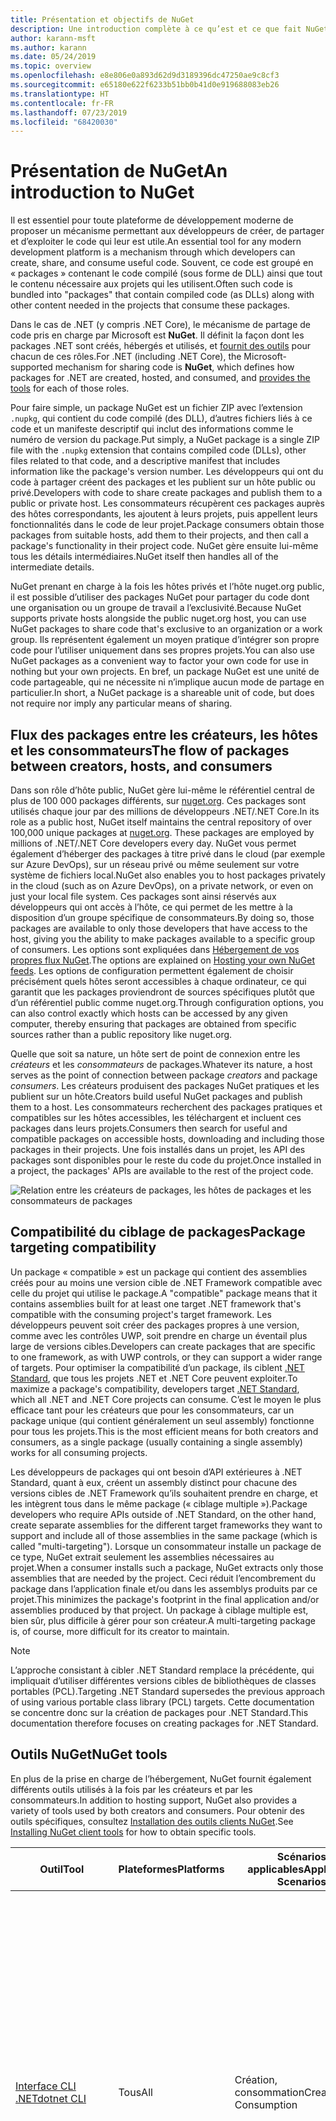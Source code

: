 ```yaml
---
title: Présentation et objectifs de NuGet
description: Une introduction complète à ce qu’est et ce que fait NuGet
author: karann-msft
ms.author: karann
ms.date: 05/24/2019
ms.topic: overview
ms.openlocfilehash: e8e806e0a893d62d9d3189396dc47250ae9c8cf3
ms.sourcegitcommit: e65180e622f6233b51bb0b41d0e919688083eb26
ms.translationtype: HT
ms.contentlocale: fr-FR
ms.lasthandoff: 07/23/2019
ms.locfileid: "68420030"
---
```

# <a name="an-introduction-to-nuget"></a><span data-ttu-id="e648d-103">Présentation de NuGet</span><span class="sxs-lookup"><span data-stu-id="e648d-103">An introduction to NuGet</span></span>

<span data-ttu-id="e648d-104">Il est essentiel pour toute plateforme de développement moderne de proposer un mécanisme permettant aux développeurs de créer, de partager et d’exploiter le code qui leur est utile.</span><span class="sxs-lookup"><span data-stu-id="e648d-104">An essential tool for any modern development platform is a mechanism through which developers can create, share, and consume useful code.</span></span> <span data-ttu-id="e648d-105">Souvent, ce code est groupé en « packages » contenant le code compilé (sous forme de DLL) ainsi que tout le contenu nécessaire aux projets qui les utilisent.</span><span class="sxs-lookup"><span data-stu-id="e648d-105">Often such code is bundled into "packages" that contain compiled code (as DLLs) along with other content needed in the projects that consume these packages.</span></span>

<span data-ttu-id="e648d-106">Dans le cas de .NET (y compris .NET Core), le mécanisme de partage de code pris en charge par Microsoft est **NuGet**. Il définit la façon dont les packages .NET sont créés, hébergés et utilisés, et [fournit des outils](install-nuget-client-tools.md) pour chacun de ces rôles.</span><span class="sxs-lookup"><span data-stu-id="e648d-106">For .NET (including .NET Core), the Microsoft-supported mechanism for sharing code is **NuGet**, which defines how packages for .NET are created, hosted, and consumed, and [provides the tools](install-nuget-client-tools.md) for each of those roles.</span></span>

<span data-ttu-id="e648d-107">Pour faire simple, un package NuGet est un fichier ZIP avec l’extension `.nupkg`, qui contient du code compilé (des DLL), d’autres fichiers liés à ce code et un manifeste descriptif qui inclut des informations comme le numéro de version du package.</span><span class="sxs-lookup"><span data-stu-id="e648d-107">Put simply, a NuGet package is a single ZIP file with the `.nupkg` extension that contains compiled code (DLLs), other files related to that code, and a descriptive manifest that includes information like the package's version number.</span></span> <span data-ttu-id="e648d-108">Les développeurs qui ont du code à partager créent des packages et les publient sur un hôte public ou privé.</span><span class="sxs-lookup"><span data-stu-id="e648d-108">Developers with code to share create packages and publish them to a public or private host.</span></span> <span data-ttu-id="e648d-109">Les consommateurs récupèrent ces packages auprès des hôtes correspondants, les ajoutent à leurs projets, puis appellent leurs fonctionnalités dans le code de leur projet.</span><span class="sxs-lookup"><span data-stu-id="e648d-109">Package consumers obtain those packages from suitable hosts, add them to their projects, and then call a package's functionality in their project code.</span></span> <span data-ttu-id="e648d-110">NuGet gère ensuite lui-même tous les détails intermédiaires.</span><span class="sxs-lookup"><span data-stu-id="e648d-110">NuGet itself then handles all of the intermediate details.</span></span>

<span data-ttu-id="e648d-111">NuGet prenant en charge à la fois les hôtes privés et l’hôte nuget.org public, il est possible d’utiliser des packages NuGet pour partager du code dont une organisation ou un groupe de travail a l’exclusivité.</span><span class="sxs-lookup"><span data-stu-id="e648d-111">Because NuGet supports private hosts alongside the public nuget.org host, you can use NuGet packages to share code that's exclusive to an organization or a work group.</span></span> <span data-ttu-id="e648d-112">Ils représentent également un moyen pratique d’intégrer son propre code pour l’utiliser uniquement dans ses propres projets.</span><span class="sxs-lookup"><span data-stu-id="e648d-112">You can also use NuGet packages as a convenient way to factor your own code for use in nothing but your own projects.</span></span> <span data-ttu-id="e648d-113">En bref, un package NuGet est une unité de code partageable, qui ne nécessite ni n’implique aucun mode de partage en particulier.</span><span class="sxs-lookup"><span data-stu-id="e648d-113">In short, a NuGet package is a shareable unit of code, but does not require nor imply any particular means of sharing.</span></span>

## <a name="the-flow-of-packages-between-creators-hosts-and-consumers"></a><span data-ttu-id="e648d-114">Flux des packages entre les créateurs, les hôtes et les consommateurs</span><span class="sxs-lookup"><span data-stu-id="e648d-114">The flow of packages between creators, hosts, and consumers</span></span>

<span data-ttu-id="e648d-115">Dans son rôle d’hôte public, NuGet gère lui-même le référentiel central de plus de 100 000 packages différents, sur [nuget.org](https://www.nuget.org). Ces packages sont utilisés chaque jour par des millions de développeurs .NET/.NET Core.</span><span class="sxs-lookup"><span data-stu-id="e648d-115">In its role as a public host, NuGet itself maintains the central repository of over 100,000 unique packages at [nuget.org](https://www.nuget.org). These packages are employed by millions of .NET/.NET Core developers every day.</span></span> <span data-ttu-id="e648d-116">NuGet vous permet également d’héberger des packages à titre privé dans le cloud (par exemple sur Azure DevOps), sur un réseau privé ou même seulement sur votre système de fichiers local.</span><span class="sxs-lookup"><span data-stu-id="e648d-116">NuGet also enables you to host packages privately in the cloud (such as on Azure DevOps), on a private network, or even on just your local file system.</span></span> <span data-ttu-id="e648d-117">Ces packages sont ainsi réservés aux développeurs qui ont accès à l’hôte, ce qui permet de les mettre à la disposition d’un groupe spécifique de consommateurs.</span><span class="sxs-lookup"><span data-stu-id="e648d-117">By doing so, those packages are available to only those developers that have access to the host, giving you the ability to make packages available to a specific group of consumers.</span></span> <span data-ttu-id="e648d-118">Les options sont expliquées dans [Hébergement de vos propres flux NuGet](hosting-packages/overview.md).</span><span class="sxs-lookup"><span data-stu-id="e648d-118">The options are explained on [Hosting your own NuGet feeds](hosting-packages/overview.md).</span></span> <span data-ttu-id="e648d-119">Les options de configuration permettent également de choisir précisément quels hôtes seront accessibles à chaque ordinateur, ce qui garantit que les packages proviendront de sources spécifiques plutôt que d’un référentiel public comme nuget.org.</span><span class="sxs-lookup"><span data-stu-id="e648d-119">Through configuration options, you can also control exactly which hosts can be accessed by any given computer, thereby ensuring that packages are obtained from specific sources rather than a public repository like nuget.org.</span></span>

<span data-ttu-id="e648d-120">Quelle que soit sa nature, un hôte sert de point de connexion entre les *créateurs* et les *consommateurs* de packages.</span><span class="sxs-lookup"><span data-stu-id="e648d-120">Whatever its nature, a host serves as the point of connection between package *creators* and package *consumers*.</span></span> <span data-ttu-id="e648d-121">Les créateurs produisent des packages NuGet pratiques et les publient sur un hôte.</span><span class="sxs-lookup"><span data-stu-id="e648d-121">Creators build useful NuGet packages and publish them to a host.</span></span> <span data-ttu-id="e648d-122">Les consommateurs recherchent des packages pratiques et compatibles sur les hôtes accessibles, les téléchargent et incluent ces packages dans leurs projets.</span><span class="sxs-lookup"><span data-stu-id="e648d-122">Consumers then search for useful and compatible packages on accessible hosts, downloading and including those packages in their projects.</span></span> <span data-ttu-id="e648d-123">Une fois installés dans un projet, les API des packages sont disponibles pour le reste du code du projet.</span><span class="sxs-lookup"><span data-stu-id="e648d-123">Once installed in a project, the packages' APIs are available to the rest of the project code.</span></span>

![Relation entre les créateurs de packages, les hôtes de packages et les consommateurs de packages](media/nuget-roles.png)

## <a name="package-targeting-compatibility"></a><span data-ttu-id="e648d-125">Compatibilité du ciblage de packages</span><span class="sxs-lookup"><span data-stu-id="e648d-125">Package targeting compatibility</span></span>

<span data-ttu-id="e648d-126">Un package « compatible » est un package qui contient des assemblies créés pour au moins une version cible de .NET Framework compatible avec celle du projet qui utilise le package.</span><span class="sxs-lookup"><span data-stu-id="e648d-126">A "compatible" package means that it contains assemblies built for at least one target .NET framework that's compatible with the consuming project's target framework.</span></span> <span data-ttu-id="e648d-127">Les développeurs peuvent soit créer des packages propres à une version, comme avec les contrôles UWP, soit prendre en charge un éventail plus large de versions cibles.</span><span class="sxs-lookup"><span data-stu-id="e648d-127">Developers can create packages that are specific to one framework, as with UWP controls, or they can support a wider range of targets.</span></span> <span data-ttu-id="e648d-128">Pour optimiser la compatibilité d’un package, ils ciblent [.NET Standard](/dotnet/standard/net-standard), que tous les projets .NET et .NET Core peuvent exploiter.</span><span class="sxs-lookup"><span data-stu-id="e648d-128">To maximize a package's compatibility, developers target [.NET Standard](/dotnet/standard/net-standard), which all .NET and .NET Core projects can consume.</span></span> <span data-ttu-id="e648d-129">C’est le moyen le plus efficace tant pour les créateurs que pour les consommateurs, car un package unique (qui contient généralement un seul assembly) fonctionne pour tous les projets.</span><span class="sxs-lookup"><span data-stu-id="e648d-129">This is the most efficient means for both creators and consumers, as a single package (usually containing a single assembly) works for all consuming projects.</span></span>

<span data-ttu-id="e648d-130">Les développeurs de packages qui ont besoin d’API extérieures à .NET Standard, quant à eux, créent un assembly distinct pour chacune des versions cibles de .NET Framework qu’ils souhaitent prendre en charge, et les intègrent tous dans le même package (« ciblage multiple »).</span><span class="sxs-lookup"><span data-stu-id="e648d-130">Package developers who require APIs outside of .NET Standard, on the other hand, create separate assemblies for the different target frameworks they want to support and include all of those assemblies in the same package (which is called "multi-targeting").</span></span> <span data-ttu-id="e648d-131">Lorsque un consommateur installe un package de ce type, NuGet extrait seulement les assemblies nécessaires au projet.</span><span class="sxs-lookup"><span data-stu-id="e648d-131">When a consumer installs such a package, NuGet extracts only those assemblies that are needed by the project.</span></span> <span data-ttu-id="e648d-132">Ceci réduit l’encombrement du package dans l’application finale et/ou dans les assemblys produits par ce projet.</span><span class="sxs-lookup"><span data-stu-id="e648d-132">This minimizes the package's footprint in the final application and/or assemblies produced by that project.</span></span> <span data-ttu-id="e648d-133">Un package à ciblage multiple est, bien sûr, plus difficile à gérer pour son créateur.</span><span class="sxs-lookup"><span data-stu-id="e648d-133">A multi-targeting package is, of course, more difficult for its creator to maintain.</span></span>

> [!Note]
> <span data-ttu-id="e648d-134">L’approche consistant à cibler .NET Standard remplace la précédente, qui impliquait d’utiliser différentes versions cibles de bibliothèques de classes portables (PCL).</span><span class="sxs-lookup"><span data-stu-id="e648d-134">Targeting .NET Standard supersedes the previous approach of using various portable class library (PCL) targets.</span></span> <span data-ttu-id="e648d-135">Cette documentation se concentre donc sur la création de packages pour .NET Standard.</span><span class="sxs-lookup"><span data-stu-id="e648d-135">This documentation therefore focuses on creating packages for .NET Standard.</span></span>

## <a name="nuget-tools"></a><span data-ttu-id="e648d-136">Outils NuGet</span><span class="sxs-lookup"><span data-stu-id="e648d-136">NuGet tools</span></span>

<span data-ttu-id="e648d-137">En plus de la prise en charge de l’hébergement, NuGet fournit également différents outils utilisés à la fois par les créateurs et par les consommateurs.</span><span class="sxs-lookup"><span data-stu-id="e648d-137">In addition to hosting support, NuGet also provides a variety of tools used by both creators and consumers.</span></span> <span data-ttu-id="e648d-138">Pour obtenir des outils spécifiques, consultez [Installation des outils clients NuGet](install-nuget-client-tools.md).</span><span class="sxs-lookup"><span data-stu-id="e648d-138">See [Installing NuGet client tools](install-nuget-client-tools.md) for how to obtain specific tools.</span></span>

| <span data-ttu-id="e648d-139">Outil</span><span class="sxs-lookup"><span data-stu-id="e648d-139">Tool</span></span> | <span data-ttu-id="e648d-140">Plateformes</span><span class="sxs-lookup"><span data-stu-id="e648d-140">Platforms</span></span> | <span data-ttu-id="e648d-141">Scénarios applicables</span><span class="sxs-lookup"><span data-stu-id="e648d-141">Applicable Scenarios</span></span> | <span data-ttu-id="e648d-142">Description</span><span class="sxs-lookup"><span data-stu-id="e648d-142">Description</span></span> |
| --- | --- | --- | --- |
| [<span data-ttu-id="e648d-143">Interface CLI .NET</span><span class="sxs-lookup"><span data-stu-id="e648d-143">dotnet CLI</span></span>](consume-packages/install-use-packages-dotnet-cli.md) | <span data-ttu-id="e648d-144">Tous</span><span class="sxs-lookup"><span data-stu-id="e648d-144">All</span></span> | <span data-ttu-id="e648d-145">Création, consommation</span><span class="sxs-lookup"><span data-stu-id="e648d-145">Creation, Consumption</span></span> | <span data-ttu-id="e648d-146">Outil CLI pour les bibliothèques .NET Core et .NET Standard et pour les projets de style SDK qui ciblent le .NET Framework (consultez [Attribut SDK](/dotnet/core/tools/csproj#additions)).</span><span class="sxs-lookup"><span data-stu-id="e648d-146">CLI tool for .NET Core and .NET Standard libraries, and for SDK-style projects that target .NET Framework (see [SDK attribute](/dotnet/core/tools/csproj#additions)).</span></span> <span data-ttu-id="e648d-147">Propose certaines des fonctionnalités de l’interface CLI NuGet directement dans la chaîne d’outils .NET Core.</span><span class="sxs-lookup"><span data-stu-id="e648d-147">Provides certain NuGet CLI capabilities directly within the .NET Core tool chain.</span></span> <span data-ttu-id="e648d-148">Tout comme l’interface CLI `nuget.exe`, l’interface CLI dotnet n’interagit pas avec les projets Visual Studio.</span><span class="sxs-lookup"><span data-stu-id="e648d-148">As with the `nuget.exe` CLI, the dotnet CLI does not interact with Visual Studio projects.</span></span> |
| [<span data-ttu-id="e648d-149">Interface CLI de nuget.exe</span><span class="sxs-lookup"><span data-stu-id="e648d-149">nuget.exe CLI</span></span>](consume-packages/install-use-packages-nuget-cli.md) | <span data-ttu-id="e648d-150">Tous</span><span class="sxs-lookup"><span data-stu-id="e648d-150">All</span></span> | <span data-ttu-id="e648d-151">Création, consommation</span><span class="sxs-lookup"><span data-stu-id="e648d-151">Creation, Consumption</span></span> | <span data-ttu-id="e648d-152">Outil CLI pour les bibliothèques .NET Framework et les projets qui ne sont pas de style SDK ciblant les bibliothèques .NET Standard.</span><span class="sxs-lookup"><span data-stu-id="e648d-152">CLI tool for .NET Framework libraries and non-SDK-style projects that target .NET Standard libraries.</span></span> <span data-ttu-id="e648d-153">Fournit toutes les fonctionnalités de NuGet, avec certaines commandes s’appliquant spécifiquement aux créateurs de package, certaines seulement aux consommateurs et d’autres aux deux.</span><span class="sxs-lookup"><span data-stu-id="e648d-153">Provides all NuGet capabilities, with some commands applying specifically to package creators, some applying only to consumers, and others applying to both.</span></span> <span data-ttu-id="e648d-154">Par exemple, les créateurs de packages utilisent la commande `nuget pack` pour créer un package à partir de différents assemblies et des fichiers associés, les consommateurs utilisent `nuget install` pour inclure des packages dans un dossier de projet, et tous utilisent `nuget config` pour définir les variables de configuration NuGet.</span><span class="sxs-lookup"><span data-stu-id="e648d-154">For example, package creators use the `nuget pack` command to create a package from various assemblies and related files, package consumers use `nuget install` to include packages in a project folder, and everyone uses `nuget config` to set NuGet configuration variables.</span></span> <span data-ttu-id="e648d-155">L’interface CLI NuGet, indépendante de la plateforme, n’interagit pas avec les projets Visual Studio.</span><span class="sxs-lookup"><span data-stu-id="e648d-155">As a platform-agnostic tool, the NuGet CLI does not interact with Visual Studio projects.</span></span> |
| [<span data-ttu-id="e648d-156">Console du Gestionnaire de package</span><span class="sxs-lookup"><span data-stu-id="e648d-156">Package Manager Console</span></span>](consume-packages/install-use-packages-powershell.md) | <span data-ttu-id="e648d-157">Visual Studio sur Windows</span><span class="sxs-lookup"><span data-stu-id="e648d-157">Visual Studio on Windows</span></span> | <span data-ttu-id="e648d-158">Consommation</span><span class="sxs-lookup"><span data-stu-id="e648d-158">Consumption</span></span> | <span data-ttu-id="e648d-159">Propose des [commandes PowerShell](reference/Powershell-Reference.md) permettant d’installer et de gérer des packages dans les projets Visual Studio.</span><span class="sxs-lookup"><span data-stu-id="e648d-159">Provides [PowerShell commands](reference/Powershell-Reference.md) for installing and managing packages in Visual Studio projects.</span></span> |
| [<span data-ttu-id="e648d-160">Interface utilisateur du Gestionnaire de package</span><span class="sxs-lookup"><span data-stu-id="e648d-160">Package Manager UI</span></span>](consume-packages/install-use-packages-visual-studio.md) | <span data-ttu-id="e648d-161">Visual Studio sur Windows</span><span class="sxs-lookup"><span data-stu-id="e648d-161">Visual Studio on Windows</span></span> | <span data-ttu-id="e648d-162">Consommation</span><span class="sxs-lookup"><span data-stu-id="e648d-162">Consumption</span></span> | <span data-ttu-id="e648d-163">Propose une interface utilisateur facile d’utilisation permettant d’installer et de gérer des packages dans les projets Visual Studio.</span><span class="sxs-lookup"><span data-stu-id="e648d-163">Provides an easy-to-use UI for installing and managing packages in Visual Studio projects.</span></span> |
| [<span data-ttu-id="e648d-164">Interface utilisateur de gestion de NuGet</span><span class="sxs-lookup"><span data-stu-id="e648d-164">Manage NuGet UI</span></span>](/visualstudio/mac/nuget-walkthrough) | <span data-ttu-id="e648d-165">Visual Studio pour Mac</span><span class="sxs-lookup"><span data-stu-id="e648d-165">Visual Studio for Mac</span></span> | <span data-ttu-id="e648d-166">Consommation</span><span class="sxs-lookup"><span data-stu-id="e648d-166">Consumption</span></span> | <span data-ttu-id="e648d-167">Propose une interface utilisateur facile d’utilisation permettant d’installer et de gérer des packages dans les projets Mac.</span><span class="sxs-lookup"><span data-stu-id="e648d-167">Provide an easy-to-use UI for installing and managing packages in Visual Studio for Mac projects.</span></span> |
| [<span data-ttu-id="e648d-168">MSBuild</span><span class="sxs-lookup"><span data-stu-id="e648d-168">MSBuild</span></span>](reference/msbuild-targets.md) | <span data-ttu-id="e648d-169">Windows</span><span class="sxs-lookup"><span data-stu-id="e648d-169">Windows</span></span> | <span data-ttu-id="e648d-170">Création, consommation</span><span class="sxs-lookup"><span data-stu-id="e648d-170">Creation, Consumption</span></span> | <span data-ttu-id="e648d-171">Offre la possibilité de créer et de restaurer directement des packages utilisés dans un projet avec la chaîne d’outils MSBuild.</span><span class="sxs-lookup"><span data-stu-id="e648d-171">Provides the ability to create packages and restore packages used in a project directly through the MSBuild tool chain.</span></span> |

<span data-ttu-id="e648d-172">Comme on peut le constater, les outils NuGet à utiliser dépendent fortement de l’activité (création, utilisation ou publication de packages), ainsi que de la plateforme utilisée.</span><span class="sxs-lookup"><span data-stu-id="e648d-172">As you can see, the NuGet tools you work with depend greatly on whether you're creating, consuming, or publishing packages, and the platform on which you're working.</span></span> <span data-ttu-id="e648d-173">Les créateurs de packages en sont en général également des consommateurs, car ils s’appuient sur des fonctionnalités qui existent dans d’autres packages NuGet.</span><span class="sxs-lookup"><span data-stu-id="e648d-173">Package creators are typically also consumers, as they build on top of functionality that exists in other NuGet packages.</span></span> <span data-ttu-id="e648d-174">Bien sûr, ces packages peuvent à leur tour dépendre d’autres packages.</span><span class="sxs-lookup"><span data-stu-id="e648d-174">And those packages, of course, may in turn depend on still others.</span></span>

<span data-ttu-id="e648d-175">Pour plus d’informations, commencez par les articles [Workflow de création de packages](create-packages/Overview-and-Workflow.md) et [Workflow d’utilisation de packages](consume-packages/Overview-and-Workflow.md).</span><span class="sxs-lookup"><span data-stu-id="e648d-175">For more information, start with the [Package creation workflow](create-packages/Overview-and-Workflow.md) and [Package consumption workflow](consume-packages/Overview-and-Workflow.md) articles.</span></span>

## <a name="managing-dependencies"></a><span data-ttu-id="e648d-176">Gestion des dépendances</span><span class="sxs-lookup"><span data-stu-id="e648d-176">Managing dependencies</span></span>

<span data-ttu-id="e648d-177">La facilité à s’appuyer sur le travail des autres est l’un des aspects les plus puissants d’un système de gestion des packages.</span><span class="sxs-lookup"><span data-stu-id="e648d-177">The ability to easily build on the work of others is one of most powerful features of a package management system.</span></span> <span data-ttu-id="e648d-178">En conséquence, la plus grande partie du travail effectué par NuGet consiste à gérer cette arborescence ou ce « graphique » de dépendance pour chaque projet.</span><span class="sxs-lookup"><span data-stu-id="e648d-178">Accordingly, much of what NuGet does is managing that dependency tree or "graph" on behalf of a project.</span></span> <span data-ttu-id="e648d-179">Autrement dit, vous devez vous préoccuper seulement des packages que vous utilisez directement dans un projet.</span><span class="sxs-lookup"><span data-stu-id="e648d-179">Simply said, you need only concern yourself with those packages that you're directly using in a project.</span></span> <span data-ttu-id="e648d-180">Si l’un d’entre eux utilise lui-même d’autres packages (et ainsi de suite), NuGet se charge de toutes ces dépendances des niveaux inférieurs.</span><span class="sxs-lookup"><span data-stu-id="e648d-180">If any of those packages themselves consume other packages (which can, in turn, consume still others), NuGet takes care of all those down-level dependencies.</span></span>

<span data-ttu-id="e648d-181">L’illustration suivante montre un projet qui dépend de cinq packages, qui à leur tour dépendent de plusieurs autres.</span><span class="sxs-lookup"><span data-stu-id="e648d-181">The following image shows a project that depends on five packages, which in turn depend on a number of others.</span></span>

![Exemple de graphe des dépendances NuGet pour un projet .NET](media/dependency-graph.png)

<span data-ttu-id="e648d-183">Notez que certains packages apparaissent plusieurs fois dans le graphe des dépendances.</span><span class="sxs-lookup"><span data-stu-id="e648d-183">Notice that some packages appear multiple times in the dependency graph.</span></span> <span data-ttu-id="e648d-184">Par exemple, il existe trois consommateurs différents du package B, et chaque consommateur peut également spécifier une version différente pour ce package (non représenté).</span><span class="sxs-lookup"><span data-stu-id="e648d-184">For example, there are three different consumers of package B, and each consumer might also specify a different version for that package (not shown).</span></span> <span data-ttu-id="e648d-185">C’est un cas courant, en particulier pour les packages les plus utilisés.</span><span class="sxs-lookup"><span data-stu-id="e648d-185">This is a common occurrence, especially for widely-used packages.</span></span> <span data-ttu-id="e648d-186">Heureusement, NuGet se charge de tout le travail en identifiant exactement la version du package B qui convient à tous les consommateurs.</span><span class="sxs-lookup"><span data-stu-id="e648d-186">NuGet fortunately does all the hard work to determine exactly which version of package B satisfies all consumers.</span></span> <span data-ttu-id="e648d-187">NuGet fait ensuite de même pour tous les autres packages, quelle que soit la profondeur du graphique de dépendance.</span><span class="sxs-lookup"><span data-stu-id="e648d-187">NuGet then does the same for all other packages, no matter how deep the dependency graph.</span></span>

<span data-ttu-id="e648d-188">Pour plus d’informations sur la façon dont NuGet réalise ce service, consultez [Résolution des dépendances](consume-packages/dependency-resolution.md).</span><span class="sxs-lookup"><span data-stu-id="e648d-188">For more details on how NuGet performs this service, see [Dependency resolution](consume-packages/dependency-resolution.md).</span></span>

## <a name="tracking-references-and-restoring-packages"></a><span data-ttu-id="e648d-189">Suivi des références et restauration de packages</span><span class="sxs-lookup"><span data-stu-id="e648d-189">Tracking references and restoring packages</span></span>

<span data-ttu-id="e648d-190">Compte tenu de la simplicité de déplacement de projets entre différents ordinateurs de développeurs, référentiels de contrôle de code source, serveurs de builds, etc., il est très peu pratique de conserver les assemblys binaires de packages NuGet directement liés à un projet.</span><span class="sxs-lookup"><span data-stu-id="e648d-190">Because projects can easily move between developer computers, source control repositories, build servers, and so forth, it's highly impractical to keep the binary assemblies of NuGet packages directly bound to a project.</span></span> <span data-ttu-id="e648d-191">Cela aurait pour effet d’encombrer inutilement chacune des copies du projet (et ainsi de gaspiller de l’espace dans les référentiels de contrôle de code source).</span><span class="sxs-lookup"><span data-stu-id="e648d-191">Doing so would make each copy of the project unnecessarily bloated (and thereby waste space in source control repositories).</span></span> <span data-ttu-id="e648d-192">Il serait également très difficile de mettre à jour les fichiers binaires des packages, car la nouvelle version devrait s’appliquer à toutes les copies du projet.</span><span class="sxs-lookup"><span data-stu-id="e648d-192">It would also make it very difficult to update package binaries to newer versions as updates would have to be applied across all copies of the project.</span></span>

<span data-ttu-id="e648d-193">NuGet gère plutôt une simple liste de références des packages dont dépend le projet, qui englobe les dépendances de niveau supérieur et de niveau inférieur.</span><span class="sxs-lookup"><span data-stu-id="e648d-193">NuGet instead maintains a simple reference list of the packages upon which a project depends, including both top-level and down-level dependencies.</span></span> <span data-ttu-id="e648d-194">Autrement dit, lorsque un package est installé dans un projet à partir d’un hôte, NuGet enregistre l’identificateur et le numéro de version du package dans cette liste de références.</span><span class="sxs-lookup"><span data-stu-id="e648d-194">That is, whenever you install a package from some host into a project, NuGet records the package identifier and version number in the reference list.</span></span> <span data-ttu-id="e648d-195">(La désinstallation d’un package supprime bien sûr celui-ci de la liste.) NuGet offre un moyen de restaurer tous les packages référencés à la demande, comme le décrit la section [Restauration de packages](consume-packages/package-restore.md).</span><span class="sxs-lookup"><span data-stu-id="e648d-195">(Uninstalling a package, of course, removes it from the list.) NuGet then provides a means to restore all referenced packages upon request, as described on [Package restore](consume-packages/package-restore.md).</span></span>

![Une liste des références NuGet est créée à l’installation du package et elle peut être utilisée pour restaurer des packages ailleurs.](media/nuget-restore.png)

<span data-ttu-id="e648d-197">Avec seulement la liste des références, NuGet peut à tout moment réinstaller &mdash; autrement dit, *restaurer* &mdash; tous ces packages à partir d’hôtes publics et privés.</span><span class="sxs-lookup"><span data-stu-id="e648d-197">With only the reference list, NuGet can then reinstall&mdash;that is, *restore*&mdash;all of those packages from public and/or private hosts at any later time.</span></span> <span data-ttu-id="e648d-198">Pour valider un projet dans le contrôle de code source ou le partager par un autre moyen, il suffit d’inclure la liste des références et d’exclure les fichiers binaires des packages (consultez la section [Packages et contrôle de code source](consume-packages/packages-and-source-control.md).)</span><span class="sxs-lookup"><span data-stu-id="e648d-198">When committing a project to source control, or sharing it in some other way, you include only the reference list and exclude any package binaries (see [Packages and source control](consume-packages/packages-and-source-control.md).)</span></span>

<span data-ttu-id="e648d-199">L’ordinateur qui reçoit un projet, par exemple un serveur de builds obtenant une copie du projet dans le cadre d’un système de déploiement automatisé, demande simplement à NuGet de restaurer les dépendances quand elles sont nécessaires.</span><span class="sxs-lookup"><span data-stu-id="e648d-199">The computer that receives a project, such as a build server obtaining a copy of the project as part of an automated deployment system, simply asks NuGet to restore dependencies whenever they're needed.</span></span> <span data-ttu-id="e648d-200">Les systèmes de build, comme Azure DevOps, fournissent des étapes de « restauration NuGet » à cette fin.</span><span class="sxs-lookup"><span data-stu-id="e648d-200">Build systems like Azure DevOps provide "NuGet restore" steps for this exact purpose.</span></span> <span data-ttu-id="e648d-201">De même, lorsque les développeurs récupèrent une copie d’un projet (par exemple, en clonant un référentiel), ils peuvent appeler une commande du type `nuget restore` (interface CLI NuGet), `dotnet restore` (interface CLI dotnet) ou `Install-Package` (console du Gestionnaire de package) pour avoir tous les packages nécessaires.</span><span class="sxs-lookup"><span data-stu-id="e648d-201">Similarly, when developers obtain a copy of a project (as when cloning a repository), they can invoke command like `nuget restore` (NuGet CLI), `dotnet restore` (dotnet CLI), or `Install-Package` (Package Manager Console) to obtain all the necessary packages.</span></span> <span data-ttu-id="e648d-202">Visual Studio, pour sa part, restaure automatiquement les packages lors de la création d’un projet (tant que la restauration automatique est activée, comme l’explique la page [Restauration de package](consume-packages/package-restore.md)).</span><span class="sxs-lookup"><span data-stu-id="e648d-202">Visual Studio, for its part, automatically restores packages when building a project (provided that automatic restore is enabled, as described on [Package restore](consume-packages/package-restore.md)).</span></span>

<span data-ttu-id="e648d-203">Le rôle principal de NuGet pour les développeurs est clairement de gérer cette liste de références pour le compte de votre projet, et de fournir les moyens de restaurer efficacement (et de mettre à jour) les packages référencés.</span><span class="sxs-lookup"><span data-stu-id="e648d-203">Clearly, then, NuGet's primary role where developers are concerned is maintaining that reference list on behalf of your project and providing the means to efficiently restore (and update) those referenced packages.</span></span> <span data-ttu-id="e648d-204">Cette liste est gérée dans un des deux *formats de gestion des packages*, nommés :</span><span class="sxs-lookup"><span data-stu-id="e648d-204">This list is maintained in one of two *package management formats*, as they're called:</span></span>

- <span data-ttu-id="e648d-205">[PackageReference](consume-packages/package-references-in-project-files.md) (ou « Références des packages dans les fichiers projet ») : *(NuGet 4.0+)* Gère la liste des dépendances de niveau supérieur d’un projet directement dans le fichier projet ; aucun fichier distinct n’est nécessaire.</span><span class="sxs-lookup"><span data-stu-id="e648d-205">[PackageReference](consume-packages/package-references-in-project-files.md) (or "package references in project files") | *(NuGet 4.0+)* Maintains a list of a project's top-level dependencies directly within the project file, so no separate file is needed.</span></span> <span data-ttu-id="e648d-206">Un fichier associé, `obj/project.assets.json`, est généré dynamiquement pour gérer le graphique de dépendance global des packages utilisés par un projet, ainsi que toutes les dépendances de bas niveau.</span><span class="sxs-lookup"><span data-stu-id="e648d-206">An associated file, `obj/project.assets.json`, is dynamically generated to manage the overall dependency graph of the packages that a project uses along with all down-level dependencies.</span></span> <span data-ttu-id="e648d-207">PackageReference est toujours utilisé par les projets .NET Core.</span><span class="sxs-lookup"><span data-stu-id="e648d-207">PackageReference is always used by .NET Core projects.</span></span>

- <span data-ttu-id="e648d-208">[`packages.config`](reference/packages-config.md) : *(NuGet 1.0+)* Fichier XML qui gère une liste plate de toutes les dépendances du projet, notamment les dépendances des autres packages installés.</span><span class="sxs-lookup"><span data-stu-id="e648d-208">[`packages.config`](reference/packages-config.md): *(NuGet 1.0+)* An XML file that maintains a flat list of all dependencies in the project, including the dependencies of other installed packages.</span></span> <span data-ttu-id="e648d-209">Les packages installés ou restaurés sont stockés dans un dossier `packages`.</span><span class="sxs-lookup"><span data-stu-id="e648d-209">Installed or restored packages are stored in a `packages` folder.</span></span>

<span data-ttu-id="e648d-210">Le format de gestion des packages utilisé dépend du type de projet, ainsi que de la version disponible de NuGet (ou de Visual Studio).</span><span class="sxs-lookup"><span data-stu-id="e648d-210">Which package management format is employed in any given project depends on the project type, and the available version of NuGet (and/or Visual Studio).</span></span> <span data-ttu-id="e648d-211">Pour savoir quel format est utilisé, recherchez `packages.config` dans la racine du projet après avoir installé votre premier package.</span><span class="sxs-lookup"><span data-stu-id="e648d-211">To check what format is being used, simply look for `packages.config` in the project root after installing your first package.</span></span> <span data-ttu-id="e648d-212">Si vous ne possédez pas ce fichier, recherchez l’élément \<PackageReference\> directement dans le fichier projet.</span><span class="sxs-lookup"><span data-stu-id="e648d-212">If you don't have that file, look in the project file directly for a \<PackageReference\> element.</span></span>

<span data-ttu-id="e648d-213">Si vous avez le choix, nous vous recommandons d’utiliser PackageReference.</span><span class="sxs-lookup"><span data-stu-id="e648d-213">When you have a choice, we recommend using PackageReference.</span></span> <span data-ttu-id="e648d-214">`packages.config` est conservé pour des raisons d’héritage et ne fait plus l’objet d’un développement actif.</span><span class="sxs-lookup"><span data-stu-id="e648d-214">`packages.config` is maintained for legacy purposes and is no longer under active development.</span></span>

> [!Tip]
> <span data-ttu-id="e648d-215">Diverses commandes CLI `nuget.exe`, comme `nuget install`, n’ajoutent pas automatiquement le package à la liste de référence.</span><span class="sxs-lookup"><span data-stu-id="e648d-215">Various `nuget.exe` CLI commands, like `nuget install`, do not automatically add the package to the reference list.</span></span> <span data-ttu-id="e648d-216">La liste est mise à jour lors de l’installation d’un package avec le Gestionnaire de package de Visual Studio (interface utilisateur ou console) et l’interface CLI `dotnet.exe`.</span><span class="sxs-lookup"><span data-stu-id="e648d-216">The list is updated when installing a package with the Visual Studio Package Manager (UI or Console), and with `dotnet.exe` CLI.</span></span>

## <a name="what-else-does-nuget-do"></a><span data-ttu-id="e648d-217">Autres fonctionnalités de NuGet</span><span class="sxs-lookup"><span data-stu-id="e648d-217">What else does NuGet do?</span></span>

<span data-ttu-id="e648d-218">Nous avons vu jusqu’ici les caractéristiques suivantes de NuGet :</span><span class="sxs-lookup"><span data-stu-id="e648d-218">So far you've learned the following characteristics of NuGet:</span></span>

- <span data-ttu-id="e648d-219">NuGet propose le référentiel central nuget.org, qui prend en charge l’hébergement privé.</span><span class="sxs-lookup"><span data-stu-id="e648d-219">NuGet provides the central nuget.org repository with support for private hosting.</span></span>
- <span data-ttu-id="e648d-220">NuGet fournit les outils dont les développeurs ont besoin pour créer, publier et consommer des packages.</span><span class="sxs-lookup"><span data-stu-id="e648d-220">NuGet provides the tools developers need for creating, publishing, and consuming packages.</span></span>
- <span data-ttu-id="e648d-221">Plus important encore, NuGet gère la liste des références des packages utilisés dans le projet, et a la capacité de restaurer et de mettre à jour ces packages à partir de cette liste.</span><span class="sxs-lookup"><span data-stu-id="e648d-221">Most importantly, NuGet maintains a reference list of packages used in a project and the ability to restore and update those packages from that list.</span></span>

<span data-ttu-id="e648d-222">Pour que ces processus fonctionnent efficacement, NuGet effectue certaines optimisations en arrière-plan.</span><span class="sxs-lookup"><span data-stu-id="e648d-222">To make these processes work efficiently, NuGet does some behind-the-scenes optimizations.</span></span> <span data-ttu-id="e648d-223">En particulier, NuGet gère un cache de package et un dossier de packages globaux pour accélérer l’installation et la réinstallation.</span><span class="sxs-lookup"><span data-stu-id="e648d-223">Most notably, NuGet manages a package cache and a global packages folder to shortcut installation and reinstallation.</span></span> <span data-ttu-id="e648d-224">Le cache évite d’avoir à télécharger un package déjà installé sur l’ordinateur.</span><span class="sxs-lookup"><span data-stu-id="e648d-224">The cache avoids downloading a package that's already been installed on the machine.</span></span> <span data-ttu-id="e648d-225">Grâce au dossier de packages globaux, plusieurs projets peuvent partager le même package installé, ce qui réduit l’encombrement global de NuGet sur l’ordinateur.</span><span class="sxs-lookup"><span data-stu-id="e648d-225">The global packages folder allows multiple projects to share the same installed package, thereby reducing NuGet's overall footprint on the computer.</span></span> <span data-ttu-id="e648d-226">Le cache et le dossier de packages globaux sont également très pratiques pour restaurer fréquemment un grand nombre de packages, comme sur un serveur de builds.</span><span class="sxs-lookup"><span data-stu-id="e648d-226">The cache and global packages folder are also very helpful when you're frequently restoring a larger number of packages, as on a build server.</span></span> <span data-ttu-id="e648d-227">Pour plus d’informations sur ces mécanismes, consultez [Gérer les dossiers de packages globaux et de cache](consume-packages/managing-the-global-packages-and-cache-folders.md).</span><span class="sxs-lookup"><span data-stu-id="e648d-227">For more details on these mechanisms, see [Managing the global packages and cache folders](consume-packages/managing-the-global-packages-and-cache-folders.md).</span></span>

<span data-ttu-id="e648d-228">Pour un projet donné, NuGet gère le graphique de dépendance global, ce qui implique de résoudre à nouveau des références multiples à différentes versions du même package.</span><span class="sxs-lookup"><span data-stu-id="e648d-228">Within an individual project, NuGet manages the overall dependency graph, which again includes resolving multiple references to different versions of the same package.</span></span> <span data-ttu-id="e648d-229">Il est fréquent qu’un projet ait une dépendance d’un ou plusieurs packages qui ont eux-mêmes les mêmes dépendances.</span><span class="sxs-lookup"><span data-stu-id="e648d-229">It's quite common that a project takes a dependency on one or more packages that themselves have the same dependencies.</span></span> <span data-ttu-id="e648d-230">Par exemple, certains des packages utilitaires les plus pratiques de nuget.org sont utilisés par beaucoup d’autres packages.</span><span class="sxs-lookup"><span data-stu-id="e648d-230">Some of the most useful utility packages on nuget.org are employed by many other packages.</span></span> <span data-ttu-id="e648d-231">Pris dans sa totalité, le graphique de dépendance peut facilement comporter dix références distinctes à des versions différentes du même package.</span><span class="sxs-lookup"><span data-stu-id="e648d-231">In the entire dependency graph, then, you could easily have ten different references to different versions of the same package.</span></span> <span data-ttu-id="e648d-232">Pour éviter d’importer plusieurs versions de ce package dans l’application elle-même, NuGet repère la version utilisable par tout le monde.</span><span class="sxs-lookup"><span data-stu-id="e648d-232">To avoid bringing multiple versions of that package into the application itself, NuGet sorts out which single version can be used by all consumers.</span></span> <span data-ttu-id="e648d-233">(Pour plus d’informations, consultez la page [Résolution des dépendances](consume-packages/dependency-resolution.md).)</span><span class="sxs-lookup"><span data-stu-id="e648d-233">(For more information, see [Dependency Resolution](consume-packages/dependency-resolution.md).)</span></span>

<span data-ttu-id="e648d-234">De plus, NuGet gère toutes les spécifications liées à la façon dont les packages sont structurés (notamment la [localisation](create-packages/creating-localized-packages.md) et les [symboles de débogage](create-packages/symbol-packages.md)) et dont ils sont référencés (notamment les [plages de versions](reference/package-versioning.md#version-ranges-and-wildcards) et les [préversions](create-packages/prerelease-packages.md).) NuGet propose également différentes API permettant d’interagir par programme avec ses services, et offre un support aux développeurs qui écrivent des modèles de projet et des extensions Visual Studio.</span><span class="sxs-lookup"><span data-stu-id="e648d-234">Beyond that, NuGet maintains all the specifications related to how packages are structured (including [localization](create-packages/creating-localized-packages.md) and [debug symbols](create-packages/symbol-packages.md)) and how they are referenced (including [version ranges](reference/package-versioning.md#version-ranges-and-wildcards) and [pre-release versions](create-packages/prerelease-packages.md).) NuGet also provides various APIs to work with its services programmatically, and provides support for developers who write Visual Studio extensions and project templates.</span></span>

<span data-ttu-id="e648d-235">Prenez un moment pour parcourir la table des matières de cette documentation : toutes ces fonctionnalités y sont représentées, ainsi que des notes de publication remontant aux débuts de NuGet.</span><span class="sxs-lookup"><span data-stu-id="e648d-235">Take a moment to browse the table of contents for this documentation, and you see all of these capabilities represented there, along with release notes dating back to NuGet's beginnings.</span></span>

## <a name="comments-contributions-and-issues"></a><span data-ttu-id="e648d-236">Commentaires, contributions et problèmes</span><span class="sxs-lookup"><span data-stu-id="e648d-236">Comments, contributions, and issues</span></span>

<span data-ttu-id="e648d-237">Enfin, les commentaires et les contributions à cette documentation sont les bienvenus &mdash; sélectionnez simplement les commandes **Commentaires** et **Modifier** en haut d’une page, ou consultez le [référentiel de documents ](https://github.com/NuGet/docs.microsoft.com-nuget/) et la [liste des documents consacrés aux problèmes](https://github.com/NuGet/docs.microsoft.com-nuget/issues) sur GitHub.</span><span class="sxs-lookup"><span data-stu-id="e648d-237">Finally, we very much welcome comments and contributions to this documentation&mdash;just select the **Feedback** and **Edit** commands on the top of any page, or visit the [docs repository](https://github.com/NuGet/docs.microsoft.com-nuget/) and [docs issue list](https://github.com/NuGet/docs.microsoft.com-nuget/issues) on GitHub.</span></span>

<span data-ttu-id="e648d-238">Nous apprécions également les contributions à NuGet à proprement parler sur ses [différents référentiels GitHub](https://github.com/NuGet/Home) ; vous trouverez les problèmes de NuGet sur [https://github.com/NuGet/home/issues](https://github.com/NuGet/home/issues).</span><span class="sxs-lookup"><span data-stu-id="e648d-238">We also welcome contributions to NuGet itself through its [various GitHub repositories](https://github.com/NuGet/Home); NuGet issues can be found on [https://github.com/NuGet/home/issues](https://github.com/NuGet/home/issues).</span></span>

<span data-ttu-id="e648d-239">Profitez de votre expérience NuGet !</span><span class="sxs-lookup"><span data-stu-id="e648d-239">Enjoy your NuGet experience!</span></span>
